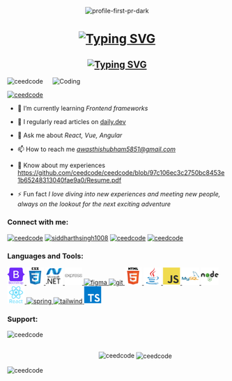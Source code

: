 <p align="center"> 
<img src="https://github.githubassets.com/assets/inbox-zero-dark-377cc25a227f.svg" alt="profile-first-pr-dark" />
</p>

<h1 align="center"><a href="https://git.io/typing-svg"><img src="https://readme-typing-svg.demolab.com?font=Fira+Code&weight=600&size=32&pause=1000&color=3E5EB4&center=true&vCenter=true&multiline=true&width=700&height=55&lines=Hi+%F0%9F%91%8B%2C+I'm+Shubham+Awasthi" alt="Typing SVG" /></a></h1>

<h2 align="center"><a href="https://git.io/typing-svg"><img src="https://readme-typing-svg.demolab.com?font=Fira+Code&size=28&pause=1000&color=6CC0ED&center=true&vCenter=true&multiline=true&repeat=false&width=700&height=55&lines=there+is+no+tommorow." alt="Typing SVG" /></a></h2>
<img align="right" alt="Coding" width="400" src="https://media.tenor.com/rePDfDWO3XoAAAAd/hacking.gif">

<p align="left"> <img src="https://komarev.com/ghpvc/?username=ceedcode&label=Profile%20views&color=0e75b6&style=flat" alt="ceedcode" /> </p>

<p align="left"> <a href="https://twitter.com/ceedcode" target="blank"><img src="https://img.shields.io/twitter/follow/ceedcode?logo=twitter&style=for-the-badge" alt="ceedcode" /></a> </p>

- 🌱 I’m currently learning *Frontend frameworks*

- 📝 I regularly read articles on [daily.dev](https://app.daily.dev)

- 💬 Ask me about *React, Vue, Angular*

- 📫 How to reach me *awasthishubham5851@gmail.com*

- 📄 Know about my experiences https://github.com/ceedcode/ceedcode/blob/97c106ec3c2750bc8453e1b65248313040fae9a0/Resume.pdf
- ⚡ Fun fact *I love diving into new experiences and meeting new people, always on the lookout for the next exciting adventure*

<h3 align="left">Connect with me:</h3>
<p align="left">
<a href="https://twitter.com/ceedcode" target="blank"><img align="center" src="https://raw.githubusercontent.com/rahuldkjain/github-profile-readme-generator/master/src/images/icons/Social/twitter.svg" alt="ceedcode" height="30" width="40" /></a>
<a href="https://linkedin.com/in/siddharthsingh1008" target="blank"><img align="center" src="https://raw.githubusercontent.com/rahuldkjain/github-profile-readme-generator/master/src/images/icons/Social/linked-in-alt.svg" alt="siddharthsingh1008" height="30" width="40" /></a>
<a href="https://instagram.com/ceedcode" target="blank"><img align="center" src="https://raw.githubusercontent.com/rahuldkjain/github-profile-readme-generator/master/src/images/icons/Social/instagram.svg" alt="ceedcode" height="30" width="40" /></a>
<a href="https://www.youtube.com/c/ceedcode" target="blank"><img align="center" src="https://raw.githubusercontent.com/rahuldkjain/github-profile-readme-generator/master/src/images/icons/Social/youtube.svg" alt="ceedcode" height="30" width="40" /></a>
</p>

<h3 align="left">Languages and Tools:</h3>
<p align="left"> <a href="https://getbootstrap.com" target="_blank" rel="noreferrer"> <img src="https://raw.githubusercontent.com/devicons/devicon/master/icons/bootstrap/bootstrap-plain-wordmark.svg" alt="bootstrap" width="40" height="40"/> </a> <a href="https://www.w3schools.com/css/" target="_blank" rel="noreferrer"> <img src="https://raw.githubusercontent.com/devicons/devicon/master/icons/css3/css3-original-wordmark.svg" alt="css3" width="40" height="40"/> </a> <a href="https://dotnet.microsoft.com/" target="_blank" rel="noreferrer"> <img src="https://raw.githubusercontent.com/devicons/devicon/master/icons/dot-net/dot-net-original-wordmark.svg" alt="dotnet" width="40" height="40"/> </a> <a href="https://expressjs.com" target="_blank" rel="noreferrer"> <img src="https://raw.githubusercontent.com/devicons/devicon/master/icons/express/express-original-wordmark.svg" alt="express" width="40" height="40"/> </a> <a href="https://www.figma.com/" target="_blank" rel="noreferrer"> <img src="https://www.vectorlogo.zone/logos/figma/figma-icon.svg" alt="figma" width="40" height="40"/> </a> <a href="https://git-scm.com/" target="_blank" rel="noreferrer"> <img src="https://www.vectorlogo.zone/logos/git-scm/git-scm-icon.svg" alt="git" width="40" height="40"/> </a> <a href="https://www.w3.org/html/" target="_blank" rel="noreferrer"> <img src="https://raw.githubusercontent.com/devicons/devicon/master/icons/html5/html5-original-wordmark.svg" alt="html5" width="40" height="40"/> </a> <a href="https://www.java.com" target="_blank" rel="noreferrer"> <img src="https://raw.githubusercontent.com/devicons/devicon/master/icons/java/java-original.svg" alt="java" width="40" height="40"/> </a> <a href="https://developer.mozilla.org/en-US/docs/Web/JavaScript" target="_blank" rel="noreferrer"> <img src="https://raw.githubusercontent.com/devicons/devicon/master/icons/javascript/javascript-original.svg" alt="javascript" width="40" height="40"/> </a> <a href="https://www.mysql.com/" target="_blank" rel="noreferrer"> <img src="https://raw.githubusercontent.com/devicons/devicon/master/icons/mysql/mysql-original-wordmark.svg" alt="mysql" width="40" height="40"/> </a> <a href="https://nodejs.org" target="_blank" rel="noreferrer"> <img src="https://raw.githubusercontent.com/devicons/devicon/master/icons/nodejs/nodejs-original-wordmark.svg" alt="nodejs" width="40" height="40"/> </a> <a href="https://reactjs.org/" target="_blank" rel="noreferrer"> <img src="https://raw.githubusercontent.com/devicons/devicon/master/icons/react/react-original-wordmark.svg" alt="react" width="40" height="40"/> </a> <a href="https://spring.io/" target="_blank" rel="noreferrer"> <img src="https://www.vectorlogo.zone/logos/springio/springio-icon.svg" alt="spring" width="40" height="40"/> </a> <a href="https://tailwindcss.com/" target="_blank" rel="noreferrer"> <img src="https://www.vectorlogo.zone/logos/tailwindcss/tailwindcss-icon.svg" alt="tailwind" width="40" height="40"/> </a> <a href="https://www.typescriptlang.org/" target="_blank" rel="noreferrer"> <img src="https://raw.githubusercontent.com/devicons/devicon/master/icons/typescript/typescript-original.svg" alt="typescript" width="40" height="40"/> </a> </p>

<h3 align="left">Support:</h3>
<p><a href="https://www.buymeacoffee.com/ceedcode"> <img align="left" src="https://cdn.buymeacoffee.com/buttons/v2/default-yellow.png" height="50" width="210" alt="ceedcode" /></a></p><br><br>

<p><img align="left" src="https://github-readme-stats.vercel.app/api/top-langs?username=ceedcode&show_icons=true&locale=en&layout=compact" alt="ceedcode" /></p>

<p>&nbsp;<img align="center" src="https://github-readme-stats.vercel.app/api?username=ceedcode&show_icons=true&locale=en" alt="ceedcode" /></p>

<p><img align="center" src="https://github-readme-streak-stats.herokuapp.com/?user=ceedcode&" alt="ceedcode" /></p>
